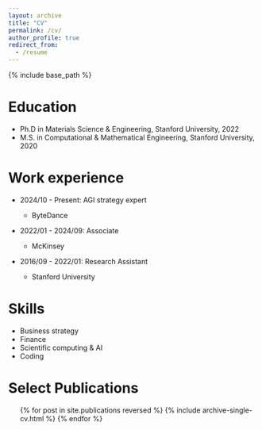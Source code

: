 ```yaml
---
layout: archive
title: "CV"
permalink: /cv/
author_profile: true
redirect_from:
  - /resume
---
```


{% include base_path %}

Education
======
* Ph.D in Materials Science & Engineering, Stanford University, 2022
* M.S. in Computational & Mathematical Engineering, Stanford University, 2020


Work experience
======
* 2024/10 - Present: AGI strategy expert
  * ByteDance

* 2022/01 - 2024/09: Associate
  * McKinsey

* 2016/09 - 2022/01: Research Assistant
  * Stanford University

  
Skills
======
* Business strategy
* Finance
* Scientific computing & AI
* Coding

Select Publications
======
  <ul>{% for post in site.publications reversed %}
    {% include archive-single-cv.html %}
  {% endfor %}</ul>
  